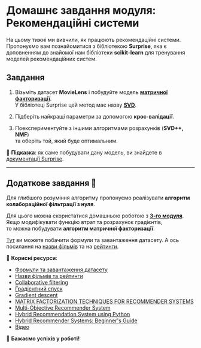 # Домашнє завдання модуля: Рекомендаційні системи

На цьому тижні ми вивчили, як працюють рекомендаційні системи. Пропонуємо вам познайомитися з бібліотекою **Surprise**, яка є доповненням до знайомої нам бібліотеки **scikit-learn** для тренування моделей рекомендаційних систем.

## Завдання

1. Візьміть датасет **MovieLens** і побудуйте модель **[матричної факторизації](https://en.wikipedia.org/wiki/Matrix_factorization_(recommender_systems))**.  
   У бібліотеці Surprise цей метод має назву **[SVD]()**.  
   
2. Підберіть найкращі параметри за допомогою **крос-валідації**.

3. Поекспериментуйте з іншими алгоритмами розрахунків (**SVD++, NMF**)  
   та оберіть той, який буде оптимальним.

📌 **Підказка**: як саме побудувати дану модель, ви знайдете в [документації Surprise](https://surprise.readthedocs.io/en/stable/getting_started.html#getting-started).

---

## Додаткове завдання 🌟

Для глибшого розуміння алгоритму пропонуємо реалізувати **алгоритм колабораційної фільтрації з нуля**.  

Для цього можна скористатися домашньою роботою з **[3-го модуля](https://github.com/SiracencoSerghei/DataScienceHW/tree/main/HW3)**.  
Якщо модифікувати функцію втрат та розрахунок градієнтів,  
то можна побудувати **алгоритм матричної факторизації**.

[Тут](https://colab.research.google.com/drive/1biZdo4pc_Kkm-JvZsuadqDVphfUu1sGk?usp=sharing) ви можете побачити формули та завантаження датасету. А ось посилання на [назви фільмів](https://drive.google.com/file/d/12XeO4KXQfbvvTdLFbkYA-BeXzhlNnnuo/view) та на [рейтинги](https://drive.google.com/file/d/17V9OhXeZH9Wv17Nkh-Tqxa8svEmRZcIp/view).


🔗 **Корисні ресурси**:  
- [Формули та завантаження датасету](https://grouplens.org/datasets/movielens/)  
- [Назви фільмів та рейтинги](https://files.grouplens.org/datasets/movielens/ml-latest-small.zip)
- [Collaborative filtering](https://en.wikipedia.org/wiki/Collaborative_filtering)
- [Градієнтний спуск](https://uk.wikipedia.org/wiki/%D0%93%D1%80%D0%B0%D0%B4%D1%96%D1%94%D0%BD%D1%82%D0%BD%D0%B8%D0%B9_%D1%81%D0%BF%D1%83%D1%81%D0%BA)
- [Gradient descent](https://en.wikipedia.org/wiki/Gradient_descent)
- [MATRIX FACTORIZATION TECHNIQUES FOR RECOMMENDER SYSTEMS](https://datajobs.com/data-science-repo/Recommender-Systems-%5bNetflix%5d.pdf)
- [Multi-Objective Recommender System](https://www.kaggle.com/competitions/otto-recommender-system/discussion/376977)
- [Hybrid Recommendation System using Python](https://thecleverprogrammer.com/2023/06/05/hybrid-recommendation-system-using-python/)
- [Hybrid Recommender Systems: Beginner's Guide](https://marketsy.ai/blog/hybrid-recommender-systems-beginners-guide)
- [Відео](https://youtu.be/e-I_G9QhHTA?si=C-_0_YYMK_O5piya)

📌 **Бажаємо успіхів у роботі!**
